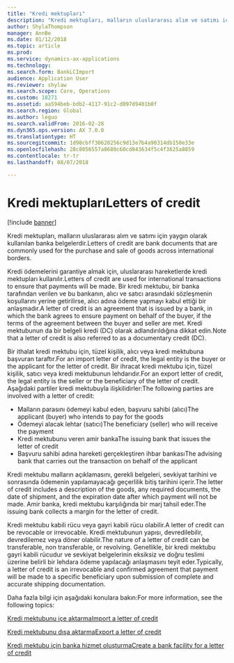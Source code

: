 ```yaml
---
title: "Kredi mektupları"
description: "Kredi mektupları, malların uluslararası alım ve satımı için yaygın olarak kullanılan banka belgelerdir."
author: ShylaThompson
manager: AnnBe
ms.date: 01/12/2018
ms.topic: article
ms.prod: 
ms.service: dynamics-ax-applications
ms.technology: 
ms.search.form: BankLCImport
audience: Application User
ms.reviewer: shylaw
ms.search.scope: Core, Operations
ms.custom: 18271
ms.assetid: aa594beb-bdb2-4117-91c2-d097d9401b0f
ms.search.region: Global
ms.author: leguo
ms.search.validFrom: 2016-02-28
ms.dyn365.ops.version: AX 7.0.0
ms.translationtype: HT
ms.sourcegitcommit: 1d98cbff30620256c9d13e7b4a90314db150e33e
ms.openlocfilehash: 28c8056557a8680c60cd843634f5c4f3625a8859
ms.contentlocale: tr-tr
ms.lasthandoff: 08/07/2018

---
```


# <a name="letters-of-credit"></a><span data-ttu-id="24597-103">Kredi mektupları</span><span class="sxs-lookup"><span data-stu-id="24597-103">Letters of credit</span></span>

[!include [banner](../includes/banner.md)]

<span data-ttu-id="24597-104">Kredi mektupları, malların uluslararası alım ve satımı için yaygın olarak kullanılan banka belgelerdir.</span><span class="sxs-lookup"><span data-stu-id="24597-104">Letters of credit are bank documents that are commonly used for the purchase and sale of goods across international borders.</span></span> 

<span data-ttu-id="24597-105">Kredi ödemelerini garantiye almak için, uluslararası hareketlerde kredi mektupları kullanılır.</span><span class="sxs-lookup"><span data-stu-id="24597-105">Letters of credit are used for international transactions to ensure that payments will be made.</span></span> <span data-ttu-id="24597-106">Bir kredi mektubu, bir banka tarafından verilen ve bu bankanın, alıcı ve satıcı arasındaki sözleşmenin koşullarını yerine getirilirse, alıcı adına ödeme yapmayı kabul ettiği bir anlaşmadır.</span><span class="sxs-lookup"><span data-stu-id="24597-106">A letter of credit is an agreement that is issued by a bank, in which the bank agrees to ensure payment on behalf of the buyer, if the terms of the agreement between the buyer and seller are met.</span></span> <span data-ttu-id="24597-107">Kredi mektubunun da bir belgeli kredi (DC) olarak adlandırıldığına dikkat edin.</span><span class="sxs-lookup"><span data-stu-id="24597-107">Note that a letter of credit is also referred to as a documentary credit (DC).</span></span> 

<span data-ttu-id="24597-108">Bir ithalat kredi mektubu için, tüzel kişilik, alıcı veya kredi mektubuna başvuran taraftır.</span><span class="sxs-lookup"><span data-stu-id="24597-108">For an import letter of credit, the legal entity is the buyer or the applicant for the letter of credit.</span></span> <span data-ttu-id="24597-109">Bir ihracat kredi mektubu için, tüzel kişilik, satıcı veya kredi mektubunun lehdarıdır.</span><span class="sxs-lookup"><span data-stu-id="24597-109">For an export letter of credit, the legal entity is the seller or the beneficiary of the letter of credit.</span></span> <span data-ttu-id="24597-110">Aşağıdaki partiler kredi mektubuyla ilişkilidirler:</span><span class="sxs-lookup"><span data-stu-id="24597-110">The following parties are involved with a letter of credit:</span></span> 

 - <span data-ttu-id="24597-111">Malların parasını ödemeyi kabul eden, başvuru sahibi (alıcı)</span><span class="sxs-lookup"><span data-stu-id="24597-111">The applicant (buyer) who intends to pay for the goods</span></span> 
 - <span data-ttu-id="24597-112">Ödemeyi alacak lehtar (satıcı)</span><span class="sxs-lookup"><span data-stu-id="24597-112">The beneficiary (seller) who will receive the payment</span></span>
 - <span data-ttu-id="24597-113">Kredi mektubunu veren amir banka</span><span class="sxs-lookup"><span data-stu-id="24597-113">The issuing bank that issues the letter of credit</span></span>
 - <span data-ttu-id="24597-114">Başvuru sahibi adına hareketi gerçekleştiren ihbar bankası</span><span class="sxs-lookup"><span data-stu-id="24597-114">The advising bank that carries out the transaction on behalf of the applicant</span></span>

<span data-ttu-id="24597-115">Kredi mektubu malların açıklamasını, gerekli belgeleri, sevkiyat tarihini ve sonrasında ödemenin yapılamayacağı geçerlilik bitiş tarihini içerir.</span><span class="sxs-lookup"><span data-stu-id="24597-115">The letter of credit includes a description of the goods, any required documents, the date of shipment, and the expiration date after which payment will not be made.</span></span> <span data-ttu-id="24597-116">Amir banka, kredi mektubu karşılığında bir marj tahsil eder.</span><span class="sxs-lookup"><span data-stu-id="24597-116">The issuing bank collects a margin for the letter of credit.</span></span> 

<span data-ttu-id="24597-117">Kredi mektubu kabili rücu veya gayri kabili rücu olabilir.</span><span class="sxs-lookup"><span data-stu-id="24597-117">A letter of credit can be revocable or irrevocable.</span></span> <span data-ttu-id="24597-118">Kredi mektubunun yapısı, devredilebilir, devredilemez veya döner olabilir.</span><span class="sxs-lookup"><span data-stu-id="24597-118">The nature of a letter of credit can be transferable, non transferable, or revolving.</span></span> <span data-ttu-id="24597-119">Genellikle, bir kredi mektubu gayri kabili rücudur ve sevkiyat belgelerinin eksiksiz ve doğru teslimi üzerine belirli bir lehdara ödeme yapılacağı anlaşmasını teyit eder.</span><span class="sxs-lookup"><span data-stu-id="24597-119">Typically, a letter of credit is an irrevocable and confirmed agreement that payment will be made to a specific beneficiary upon submission of complete and accurate shipping documentation.</span></span>

<span data-ttu-id="24597-120">Daha fazla bilgi için aşağıdaki konulara bakın:</span><span class="sxs-lookup"><span data-stu-id="24597-120">For more information, see the following topics:</span></span>

[<span data-ttu-id="24597-121">Kredi mektubunu içe aktarma</span><span class="sxs-lookup"><span data-stu-id="24597-121">Import a letter of credit</span></span>](tasks/import-letter-credit.md)

[<span data-ttu-id="24597-122">Kredi mektubunu dışa aktarma</span><span class="sxs-lookup"><span data-stu-id="24597-122">Export a letter of credit</span></span>](tasks/export-letter-credit.md)

[<span data-ttu-id="24597-123">Kredi mektubu için banka hizmet oluşturma</span><span class="sxs-lookup"><span data-stu-id="24597-123">Create a bank facility for a letter of credit</span></span>](tasks/create-bank-facility-agreement-letter-credit.md)



